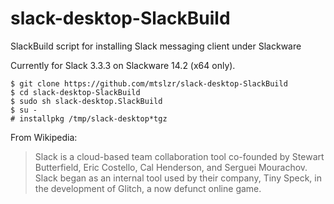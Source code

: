 # slack-desktop-SlackBuild
SlackBuild script for installing Slack messaging client under Slackware

Currently for Slack 3.3.3 on Slackware 14.2 (x64 only).

```
$ git clone https://github.com/mtslzr/slack-desktop-SlackBuild
$ cd slack-desktop-SlackBuild
$ sudo sh slack-desktop.SlackBuild
$ su -
# installpkg /tmp/slack-desktop*tgz
```

From Wikipedia:
> Slack is a cloud-based team collaboration tool co-founded by Stewart Butterfield, Eric Costello, Cal Henderson, and Serguei Mourachov. Slack began as an internal tool used by their company, Tiny Speck, in the development of Glitch, a now defunct online game.
